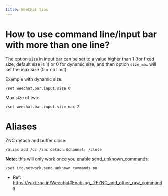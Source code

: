 ```yaml
---
title: WeeChat Tips
---
```


# How to use command line/input bar with more than one line?

The option `size` in input bar can be set to a value higher than 1 (for fixed size, default size is 1) or 0 for dynamic size, and then option `size_max` will set the max size (0 = no limit).

Example with dynamic size:

```
/set weechat.bar.input.size 0
```

Max size of two:

```
/set weechat.bar.input.size_max 2
```

# Aliases

ZNC detach and buffer close:

```
/alias add /dc /znc detach $channel; /close
```

**Note:** this will only work once you enable send_unknown_commands:


```
/set irc.network.send_unknown_commands on
```

* Ref: <https://wiki.znc.in/Weechat#Enabling_.2FZNC_and_other_raw_commands>